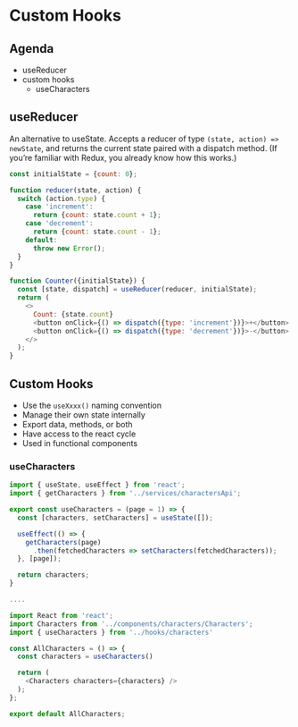 # Custom Hooks

## Agenda

* useReducer
* custom hooks
  * useCharacters

## useReducer

An alternative to useState. Accepts a reducer of type
`(state, action) => newState`, and returns the current
state paired with a dispatch method. (If you’re familiar
with Redux, you already know how this works.)

```js
const initialState = {count: 0};

function reducer(state, action) {
  switch (action.type) {
    case 'increment':
      return {count: state.count + 1};
    case 'decrement':
      return {count: state.count - 1};
    default:
      throw new Error();
  }
}

function Counter({initialState}) {
  const [state, dispatch] = useReducer(reducer, initialState);
  return (
    <>
      Count: {state.count}
      <button onClick={() => dispatch({type: 'increment'})}>+</button>
      <button onClick={() => dispatch({type: 'decrement'})}>-</button>
    </>
  );
}
```

## Custom Hooks

* Use the `useXxxx()` naming convention
* Manage their own state internally
* Export data, methods, or both
* Have access to the react cycle
* Used in functional components

### useCharacters

```js
import { useState, useEffect } from 'react';
import { getCharacters } from '../services/charactersApi';

export const useCharacters = (page = 1) => {
  const [characters, setCharacters] = useState([]);

  useEffect(() => {
    getCharacters(page)
      .then(fetchedCharacters => setCharacters(fetchedCharacters));
  }, [page]);

  return characters;
}

....

import React from 'react';
import Characters from '../components/characters/Characters';
import { useCharacters } from '../hooks/characters'

const AllCharacters = () => {
  const characters = useCharacters()

  return (
    <Characters characters={characters} />
  );
};

export default AllCharacters;
```
